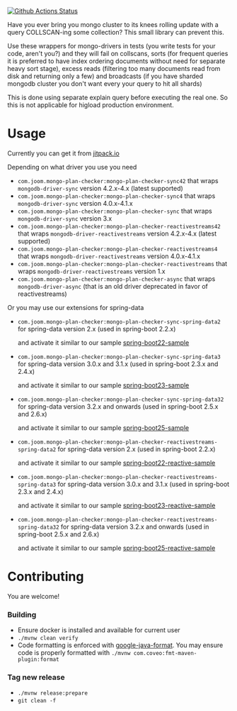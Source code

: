 [![Github Actions Status](https://github.com/joomcode/mongo-plan-checker/workflows/CI/badge.svg)](https://github.com/joomcode/mongo-plan-checker/actions)

Have you ever bring you mongo cluster to its knees rolling update with a query COLLSCAN-ing some collection?
This small library can prevent this. 

Use these wrappers for mongo-drivers in tests (you write tests for your 
code, aren't you?) and they will fail on collscans, sorts (for frequent queries it is preferred to have 
index ordering documents without need for separate heavy sort stage), excess reads (filtering too many 
documents read from disk and returning only a few) and broadcasts (if you have sharded mongodb cluster 
you don't want every your query to hit all shards)

This is done using separate explain query before executing the real one. So this is not applicable for higload
production environment.

# Usage
Currently you can get it from [jitpack.io](https://jitpack.io/)

Depending on what driver you use you need 
- `com.joom.mongo-plan-checker:mongo-plan-checker-sync42` that wraps `mongodb-driver-sync` version 4.2.x-4.x (latest supported)
- `com.joom.mongo-plan-checker:mongo-plan-checker-sync4` that wraps `mongodb-driver-sync` version 4.0.x-4.1.x
- `com.joom.mongo-plan-checker:mongo-plan-checker-sync` that wraps `mongodb-driver-sync` version 3.x
- `com.joom.mongo-plan-checker:mongo-plan-checker-reactivestreams42` that wraps `mongodb-driver-reactivestreams` version 4.2.x-4.x (latest supported)
- `com.joom.mongo-plan-checker:mongo-plan-checker-reactivestreams4` that wraps `mongodb-driver-reactivestreams` version 4.0.x-4.1.x
- `com.joom.mongo-plan-checker:mongo-plan-checker-reactivestreams` that wraps `mongodb-driver-reactivestreams` version 1.x
- `com.joom.mongo-plan-checker:mongo-plan-checker-async` that wraps `mongodb-driver-async` (that is an old driver deprecated in favor of reactivestreams)

Or you may use our extensions for spring-data
- `com.joom.mongo-plan-checker:mongo-plan-checker-sync-spring-data2` for spring-data version 2.x (used in spring-boot 2.2.x)

   and activate it similar to our sample [spring-boot22-sample](samples/spring-boot22-sync/src/test/java/com/github/joomcode/mongoplanchecker/sync/sample/PlanCheckerConfig.java) 
- `com.joom.mongo-plan-checker:mongo-plan-checker-sync-spring-data3` for spring-data version 3.0.x and 3.1.x (used in spring-boot 2.3.x and 2.4.x)

   and activate it similar to our sample [spring-boot23-sample](samples/spring-boot23-sync/src/test/java/com/github/joomcode/mongoplanchecker/sync/sample/PlanCheckerConfig.java) 
- `com.joom.mongo-plan-checker:mongo-plan-checker-sync-spring-data32` for spring-data version 3.2.x and onwards (used in spring-boot 2.5.x and 2.6.x)

  and activate it similar to our sample [spring-boot25-sample](samples/spring-boot25-sync/src/test/java/com/github/joomcode/mongoplanchecker/sync/sample/PlanCheckerConfig.java)
- `com.joom.mongo-plan-checker:mongo-plan-checker-reactivestreams-spring-data2` for spring-data version 2.x (used in spring-boot 2.2.x)

   and activate it similar to our sample [spring-boot22-reactive-sample](samples/spring-boot22-reactive/src/test/java/com/github/joomcode/mongoplanchecker/reactivestreams/sample/PlanCheckerConfig.java)
- `com.joom.mongo-plan-checker:mongo-plan-checker-reactivestreams-spring-data3` for spring-data version 3.0.x and 3.1.x (used in spring-boot 2.3.x and 2.4.x)

   and activate it similar to our sample [spring-boot23-reactive-sample](samples/spring-boot23-reactive/src/test/java/com/github/joomcode/mongoplanchecker/reactivestreams/sample/PlanCheckerConfig.java)
- `com.joom.mongo-plan-checker:mongo-plan-checker-reactivestreams-spring-data32` for spring-data version 3.2.x and onwards (used in spring-boot 2.5.x and 2.6.x)

  and activate it similar to our sample [spring-boot25-reactive-sample](samples/spring-boot25-reactive/src/test/java/com/github/joomcode/mongoplanchecker/reactivestreams/sample/PlanCheckerConfig.java)

# Contributing
You are welcome!
### Building
- Ensure docker is installed and available for current user
- `./mvnw clean verify`
- Code formatting is enforced with [google-java-format](https://github.com/google/google-java-format).
You may ensure code is properly formatted with `./mvnw com.coveo:fmt-maven-plugin:format`
### Tag new release
* `./mvnw release:prepare`
* `git clean -f`

